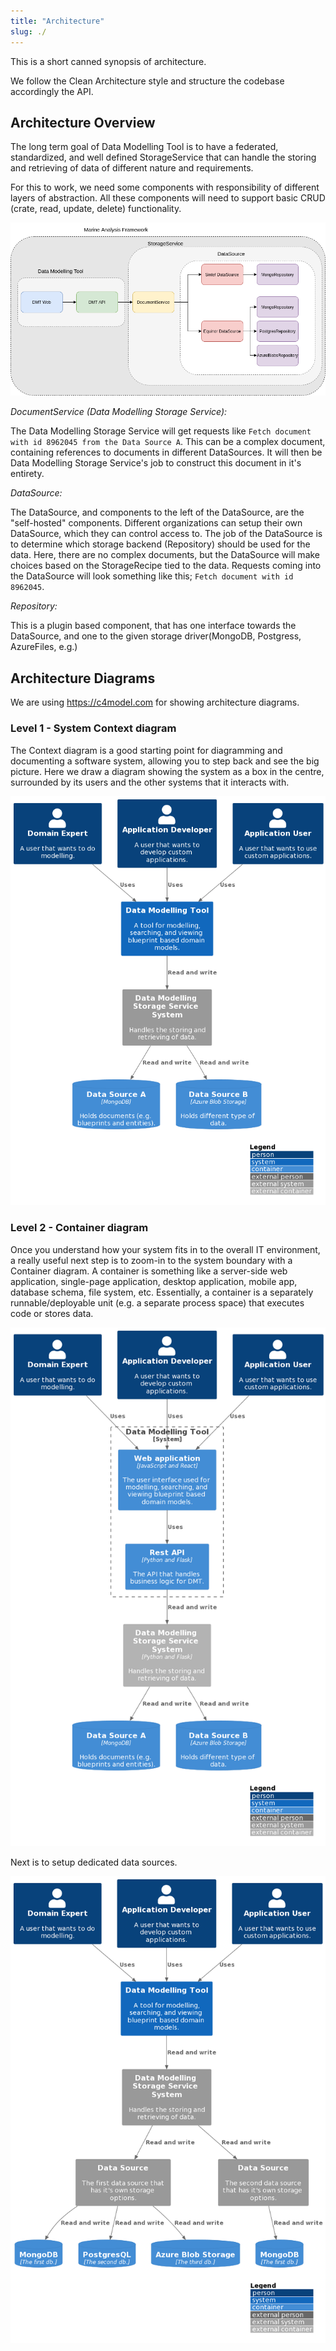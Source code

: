 ```yaml
---
title: "Architecture"
slug: ./
---
```


This is a short canned synopsis of architecture.

We follow the Clean Architecture style and structure the codebase accordingly the API.

## Architecture Overview

The long term goal of Data Modelling Tool is to have a federated, standardized, and well defined StorageService that can handle the storing and retrieving of data of different nature and requirements.

For this to work, we need some components with responsibility of different layers of abstraction. All these components will need to support basic CRUD (crate, read, update, delete) functionality.

![Context diagram](./assets-architecture/architecture.png)

*DocumentService (Data Modelling Storage Service):*

The Data Modelling Storage Service will get requests like `Fetch document with id 8962045 from the Data Source A`.
 This can be a complex document, containing references to documents in different DataSources. It will then be Data Modelling Storage Service's job to construct this document in it's entirety.

*DataSource:*

The DataSource, and components to the left of the DataSource, are the "self-hosted" components. Different organizations can setup their own DataSource, which they can control access to.
The job of the DataSource is to determine which storage backend (Repository) should be used for the data.
 Here, there are no complex documents, but the DataSource will make choices based on the StorageRecipe tied to the data.
Requests coming into the DataSource will look something like this; `Fetch document with id 8962045`.

*Repository:*

This is a plugin based component, that has one interface towards the DataSource, and one to the given storage driver(MongoDB, Postgress, AzureFiles, e.g.)

## Architecture Diagrams

We are using https://c4model.com for showing architecture diagrams.

### Level 1 - System Context diagram

The Context diagram is a good starting point for diagramming and documenting a software system, allowing you to step back and see the big picture. Here we draw a diagram showing the system as a box in the centre, surrounded by its users and the other systems that it interacts with.

![Context diagram](./assets-architecture/context-digram.png)

### Level 2 - Container diagram

Once you understand how your system fits in to the overall IT environment, a really useful next step is to zoom-in to the system boundary with a Container diagram. A container is something like a server-side web application, single-page application, desktop application, mobile app, database schema, file system, etc. Essentially, a container is a separately runnable/deployable unit (e.g. a separate process space) that executes code or stores data.


![Context diagram](./assets-architecture/container-digram.png)

Next is to setup dedicated data sources.

![Context diagram](./assets-architecture/container-diagram-v2.png)


<!---
## Level 3 - Component diagram

Following on from a Container Diagram, next you can zoom in and decompose each container further to identify the major structural building blocks and their interactions.

The Component diagram shows how a container is made up of a number of components, what each of those components are, their responsibilities and the technology/implementation details.
-->

